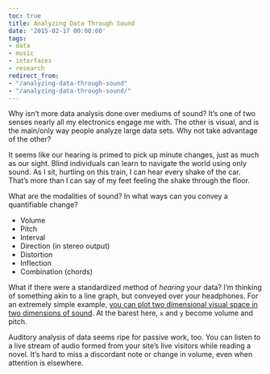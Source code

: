 ```yaml
---
toc: true
title: Analyzing Data Through Sound
date: '2015-02-17 00:00:00'
tags:
- data
- music
- interfaces
- research
redirect_from:
- "/analyzing-data-through-sound"
- "/analyzing-data-through-sound/"
---
```


Why isn’t more data analysis done over mediums of sound? It’s one of two senses nearly all my electronics engage me with. The other is visual, and is the main/only way people analyze large data sets. Why not take advantage of the other?

It seems like our hearing is primed to pick up minute changes, just as much as our sight. Blind individuals can learn to navigate the world using only sound. As I sit, hurtling on this train, I can hear every shake of the car. That’s more than I can say of my feet feeling the shake through the floor.

What are the modalities of sound? In what ways can you convey a quantifiable change?

- Volume
- Pitch
- Interval
- Direction (in stereo output)
- Distortion
- Inflection
- Combination (chords)

What if there were a standardized method of _hearing_ your data? I’m thinking of something akin to a line graph, but conveyed over your headphones. For an extremely simple example, [you can plot two dimensional visual space in two dimensions of sound](http://andjosh.com/violent-theremin). At the barest here, `x` and `y` become volume and pitch.

Auditory analysis of data seems ripe for passive work, too. You can listen to a live stream of audio formed from your site’s live visitors while reading a novel. It’s hard to miss a discordant note or change in volume, even when attention is elsewhere.

